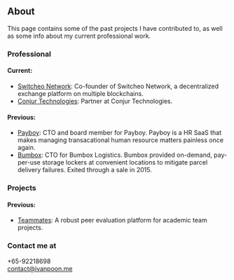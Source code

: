 ## About

This page contains some of the past projects I have contributed to, as well as some info about my current professional work.

### Professional

#### Current:

* [Switcheo Network](https://payboy.biz): Co-founder of Switcheo Network, a decentralized exchange platform on multiple blockchains.
* [Conjur Technologies](https://conjur.tech): Partner at Conjur Technologies.

#### Previous:

* [Payboy](https://payboy.biz): CTO and board member for Payboy. Payboy is a HR SaaS that makes managing transacational human resource matters painless once again.
* [Bumbox](https://bumbox.com.sg): CTO for Bumbox Logistics. Bumbox provided on-demand, pay-per-use storage lockers at convenient locations to mitigate parcel delivery failures. Exited through a sale in 2015.
 
### Projects

#### Previous:

* [Teammates](http://teammatesv4.appspot.com/about.html):  A robust peer evaluation platform for academic team projects.

### Contact me at
+65-92218698<br>
[contact@ivanpoon.me](mailto:contact@ivanpoon.me)
